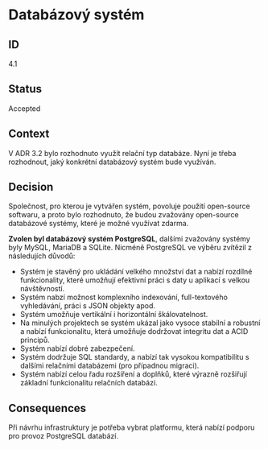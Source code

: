 # Databázový systém

## ID

4.1

## Status 

Accepted

## Context 

V ADR 3.2 bylo rozhodnuto využít relační typ databáze. Nyní je třeba rozhodnout, jaký konkrétní databázový systém bude využíván. 

## Decision 

Společnost, pro kterou je vytvářen systém, povoluje použití open-source softwaru, a proto bylo rozhodnuto, že budou zvažovány open-source databázové systémy, které je možné využívat zdarma.

**Zvolen byl databázový systém PostgreSQL**, dalšími zvažovány systémy byly MySQL, MariaDB a SQLite. Nicméně PostgreSQL ve výběru zvítězil z následujích důvodů:

- Systém je stavěný pro ukládání velkého množství dat a nabízí rozdílné funkcionality, které umožňují efektivní práci s daty u aplikací s velkou návštěvností.
- Systém nabzí možnost komplexního indexování, full-textového vyhledávání, práci s JSON objekty apod.
- Systém umožňuje vertikální i horizontální škálovatelnost.
- Na minulých projektech se systém ukázal jako vysoce stabilní a robustní a nabízí funkcionalitu, která umožňuje dodržovat integritu dat a ACID principů.
- Systém nabízí dobré zabezpečení.
- Systém dodržuje SQL standardy, a nabízí tak vysokou kompatibilitu s dalšími relačními databázemi (pro případnou migraci).
- Systém nabízí celou řadu rozšíření a doplňků, které výrazně rozšiřují základní funkcionalitu relačních databází.    

## Consequences

Při návrhu infrastruktury je potřeba vybrat platformu, která nabízí podporu pro provoz PostgreSQL databází. 